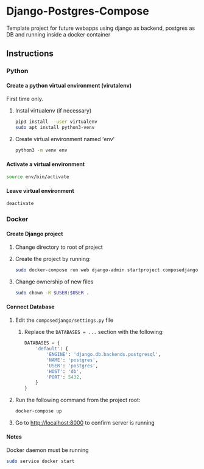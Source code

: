 # Django-Postgres-Compose

Template project for future webapps using django as backend, postgres as DB and running inside a docker container

## Instructions

### Python

#### Create a python virtual environment (virutalenv)

First time only.

1. Instal virtualenv (if necessary)

    ``` bash
    pip3 install --user virtualenv
    sudo apt install python3-venv
    ```

2. Create virtual environment named 'env'

    ``` bash
    python3 -m venv env
    ```

#### Activate a virtual environment

``` bash
source env/bin/activate
```

#### Leave virtual environment

``` bash
deactivate
```

### Docker

#### Create Django project

1. Change directory to root of project
2. Create the project by running:

    ``` bash
    sudo docker-compose run web django-admin startproject composedjango .
    ```

3. Change ownership of new files

    ``` bash
    sudo chown -R $USER:$USER .
    ```

#### Connect Database

1. Edit the ```composedjango/settings.py``` file
   1. Replace the ```DATABASES = ...``` section with the following:

        ``` python
        DATABASES = {
            'default': {
                'ENGINE': 'django.db.backends.postgresql',
                'NAME': 'postgres',
                'USER': 'postgres',
                'HOST': 'db',
                'PORT': 5432,
            }
        }
        ```

2. Run the following command from the project root:

    ``` bash
    docker-compose up
    ```

3. Go to <http://localhost:8000> to confirm server is running

#### Notes

Docker daemon must be running

``` bash
sudo service docker start
```
